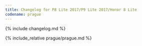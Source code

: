 ```yaml
---
title: Changelog for P8 Lite 2017/P9 Lite 2017/Honor 8 Lite
codename: prague
---
```


{% include changelog.md %}

{% include_relative prague/prague.md %}
